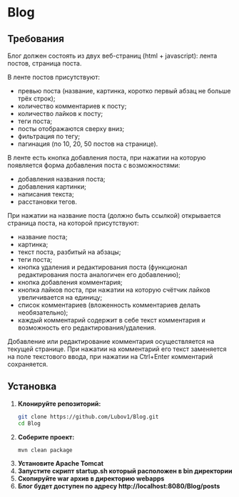 # Blog

## Требования
Блог должен состоять из двух веб-страниц (html + javascript): лента постов, страница поста.


В ленте постов присутствуют:
- превью поста (название, картинка, коротко первый абзац не больше трёх строк);
- количество комментариев к посту;
- количество лайков к посту;
- теги поста;
- посты отображаются сверху вниз;
- фильтрация по тегу;
- пагинация (по 10, 20, 50 постов на странице).


В ленте есть кнопка добавления поста, при нажатии на которую появляется форма добавления поста с возможностями:
- добавления названия поста;
- добавления картинки;
- написания текста;
- расстановки тегов.

При нажатии на название поста (должно быть ссылкой) открывается страница поста, на которой присутствуют:
- название поста;
- картинка;
- текст поста, разбитый на абзацы;
- теги поста;
- кнопка удаления и редактирования поста (функционал редактирования поста аналогичен его добавлению);
- кнопка добавления комментария;
- кнопка лайков поста, при нажатии на которую счётчик лайков увеличивается на единицу;
- список комментариев (вложенность комментариев делать необязательно);
- каждый комментарий содержит в себе текст комментария и возможность его редактирования/удаления.

Добавление или редактирование комментария осуществляется на текущей странице. При нажатии на комментарий его текст заменяется на поле текстового ввода, при нажатии на Ctrl+Enter комментарий сохраняется.

## Установка
1. **Клонируйте репозиторий:**
   ```sh
   git clone https://github.com/Lubov1/Blog.git
   cd Blog

2. **Соберите проект:**
   ```sh
   mvn clean package

3. **Установите Apache Tomcat**
4. **Запустите скрипт startup.sh который расположен в bin директории**
5. **Скопируйте war архив в директорию webapps**
6. **Блог будет доступен по адресу http://localhost:8080/Blog/posts**
   
